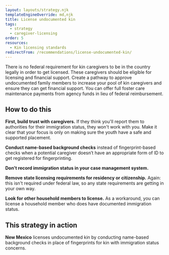 ```yaml
---
layout: layouts/strategy.njk
templateEngineOverride: md,njk
title: License undocumented kin
tags:
  - strategy
  - caregiver-licensing
order: 5
resources:
  - Kin licensing standards
redirectFrom: /recommendations/license-undocumented-kin/
---
```

There is no federal requirement for kin caregivers to be in the country legally in order to get licensed. These caregivers should be eligible for licensing and financial support. Create a pathway to approve undocumented family members to increase your pool of kin caregivers and ensure they can get financial support. You can offer full foster care maintenance payments from agency funds in lieu of federal reimbursement.

## How to do this

**First, build trust with caregivers.** If they think you'll report them to authorities for their immigration status, they won't work with you. Make it clear that your focus is only on making sure the youth have a safe and supported placement.

**Conduct name-based background checks** instead of fingerprint-based checks when a potential caregiver doesn’t have an appropriate form of ID to get registered for fingerprinting.

**Don't record immigration status in your case management system.**

**Remove state licensing requirements for residency or citizenship.** Again: this isn't required under federal law, so any state requirements are getting in your own way.

**Look for other household members to license.** As a workaround, you can license a household member who does have documented immigration status.

## This strategy in action

**New Mexico** licenses undocumented kin by conducting name-based background checks in place of fingerprints for kin with immigration status concerns.